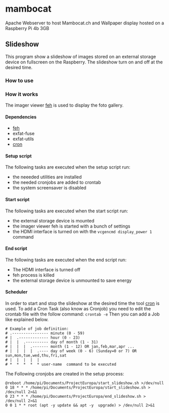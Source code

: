 # mambocat
Apache Webserver to host Mambocat.ch and Wallpaper display hosted on a Raspberry Pi 4b 3GB

## Slideshow
This program show a slideshow of images stored on an external storage device on fullscreen on the Raspberry.
The slideshow turn on and off at the desired time.
### How to use

### How it works
The imager viewer [feh](https://feh.finalrewind.org/) is used to display the foto gallery.
#### Dependencies
* [feh](https://feh.finalrewind.org/)
* exfat-fuse
* exfat-utils
* [cron](https://man7.org/linux/man-pages/man8/cron.8.html)

#### Setup script
The following tasks are executed when the setup script run:
* the neeeded utilities are installed
* the needed cronjobs are added to crontab
* the system screensaver is disabled

#### Start script
The following tasks are executed when the start script run:
* the external storage device is mounted
* the imager viewer feh is started with a bunch of settings
* the HDMI interface is turned on with the `vcgencmd display_power 1` command

#### End script
The following tasks are executed when the end script run:
* The HDMI interface is turned off
* feh process is killed
* the external storage device is unmounted to save energy

#### Scheduler
In order to start and stop the slideshow at the desired time the tool [cron](https://man7.org/linux/man-pages/man8/cron.8.html) is used.
To add a Cron Task (also know as Cronjob) you need to edit the crontab file with the follow command:
`crontab -e`
Then you can add a Job like explained below.
```
# Example of job definition:
# .---------------- minute (0 - 59)
# |  .------------- hour (0 - 23)
# |  |  .---------- day of month (1 - 31)
# |  |  |  .------- month (1 - 12) OR jan,feb,mar,apr ...
# |  |  |  |  .---- day of week (0 - 6) (Sunday=0 or 7) OR sun,mon,tue,wed,thu,fri,sat
# |  |  |  |  |
# *  *  *  *  * user-name  command to be executed
```

The Following cronjobs are created in the setup process:
```
@reboot /home/pi/Documents/ProjectEuropa/start_slideshow.sh >/dev/null
0 18 * * * /home/pi/Documents/ProjectEuropa/start_slideshow.sh > /dev/null 2>&1
0 23 * * * /home/pi/Documents/ProjectEuropa/end_slideshow.sh > /dev/null 2>&1
0 0 1 * * root (apt -y update && apt -y  upgrade) > /dev/null 2>&1
```

